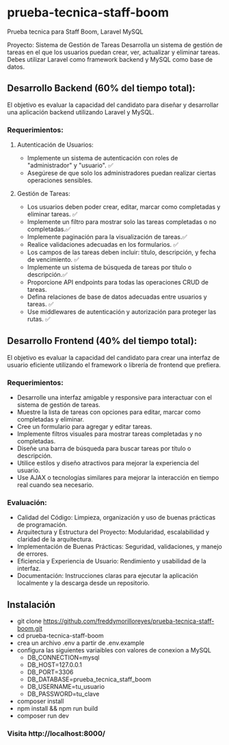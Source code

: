 # prueba-tecnica-staff-boom
Prueba tecnica para Staff Boom, Laravel MySQL


Proyecto: Sistema de Gestión de Tareas
Desarrolla un sistema de gestión de tareas en el que los usuarios puedan crear, ver,
actualizar y eliminar tareas. Debes utilizar Laravel como framework backend y MySQL
como base de datos.
## Desarrollo Backend (60% del tiempo total):
El objetivo es evaluar la capacidad del candidato para diseñar y desarrollar una
aplicación backend utilizando Laravel y MySQL.

### Requerimientos:
1. Autenticación de Usuarios:
   -  Implemente un sistema de autenticación con roles de &quot;administrador&quot; y
   &quot;usuario&quot;. ✅
   - Asegúrese de que solo los administradores puedan realizar ciertas
   operaciones sensibles.

2. Gestión de Tareas:
   - Los usuarios deben poder crear, editar, marcar como completadas y
   eliminar tareas. ✅
   - Implemente un filtro para mostrar solo las tareas completadas o no
   completadas.✅
   - Implemente paginación para la visualización de tareas.✅
   - Realice validaciones adecuadas en los formularios. ✅
   - Los campos de las tareas deben incluir: título, descripción, y fecha de
   vencimiento. ✅
   - Implemente un sistema de búsqueda de tareas por título o descripción.✅
   - Proporcione API endpoints para todas las operaciones CRUD de tareas.
   - Defina relaciones de base de datos adecuadas entre usuarios y tareas. ✅
   - Use middlewares de autenticación y autorización para proteger las rutas. ✅

## Desarrollo Frontend (40% del tiempo total):
El objetivo es evaluar la capacidad del candidato para crear una interfaz de usuario
eficiente utilizando el framework o librería de frontend que prefiera.
### Requerimientos:
- Desarrolle una interfaz amigable y responsive para interactuar con el sistema
de gestión de tareas.
- Muestre la lista de tareas con opciones para editar, marcar como completadas
y eliminar.
- Cree un formulario para agregar y editar tareas.
- Implemente filtros visuales para mostrar tareas completadas y no completadas.
- Diseñe una barra de búsqueda para buscar tareas por título o descripción.
- Utilice estilos y diseño atractivos para mejorar la experiencia del usuario.
- Use AJAX o tecnologías similares para mejorar la interacción en tiempo real
cuando sea necesario.
### Evaluación:
- Calidad del Código: Limpieza, organización y uso de buenas prácticas de
programación.
- Arquitectura y Estructura del Proyecto: Modularidad, escalabilidad y claridad
de la arquitectura.
- Implementación de Buenas Prácticas: Seguridad, validaciones, y manejo de
errores.
- Eficiencia y Experiencia de Usuario: Rendimiento y usabilidad de la interfaz.
- Documentación: Instrucciones claras para ejecutar la aplicación localmente y la
descarga desde un repositorio.


## Instalación

- git clone https://github.com/freddymorilloreyes/prueba-tecnica-staff-boom.git
- cd prueba-tecnica-staff-boom
- crea un archivo .env a partir de .env.example
- configura las siguientes variaibles con valores de conexion a MySQL 
    - DB_CONNECTION=mysql
    - DB_HOST=127.0.0.1
    - DB_PORT=3306
    - DB_DATABASE=prueba_tecnica_staff_boom
    - DB_USERNAME=tu_usuario
    - DB_PASSWORD=tu_clave
- composer install
- npm install && npm run build
- composer run dev

### Visita http://localhost:8000/



